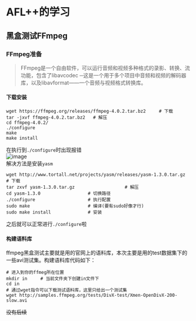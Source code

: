 # AFL++的学习
## 黑盒测试FFmpeg
### FFmpeg准备
> FFmpeg是一个自由软件，可以运行音频和视频多种格式的录影、转换、流功能，包含了libavcodec ─这是一个用于多个项目中音频和视频的解码器库，以及libavformat——一个音频与视频格式转换库。

#### 下载安装
```
wget https://ffmpeg.org/releases/ffmpeg-4.0.2.tar.bz2     # 下载
tar -jxvf ffmpeg-4.0.2.tar.bz2   # 解压
cd ffmpeg-4.0.2/
./configure
make
make install
```
在执行到`./configure`时出现报错\
![image](https://user-images.githubusercontent.com/98165037/197786093-931189c3-a69d-4576-8941-7397d7ae5a60.png)\
解决方法是安装`yasm`
```
wget http://www.tortall.net/projects/yasm/releases/yasm-1.3.0.tar.gz     # 下载
tar zxvf yasm-1.3.0.tar.gz                   # 解压
cd yasm-1.3.0                  # 切换路径
./configure                    # 执行配置
sudo make                      # 编译(要有sudo好像才行)
sudo make install              # 安装    
```
之后就可以正常进行`./configure`啦
#### 构建语料库
ffmpeg黑盒测试主要就是用的官网上的语料库，本次主要是用的test数据集下的一些avi测试集。构建语料库代码如下：
```
# 进入到你的ffmeg所在位置
mkdir in     # 当前文件夹下创建in文件下
cd in
# 通过wget指令可以下载测试语料库，这里只给出一个测试集
wget http://samples.ffmpeg.org/tests/DivX-test/Xmen-OpenDivX-200-slow.avi
```
~~没有后续~~
